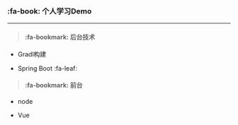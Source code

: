###  :fa-book:  个人学习Demo

---

> #### :fa-bookmark: 后台技术

* Gradl构建

* Spring Boot :fa-leaf:

> #### :fa-bookmark:  前台

* node

* Vue